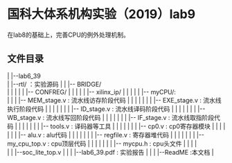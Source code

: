 # 国科大体系机构实验（2019）lab9

在lab8的基础上，完善CPU的例外处理机制。

## 文件目录
|
|--lab6_39  
|   |--rtl/	：实验源码
|   |   |-- BRIDGE/    
|   |   |
|   |   |-- CONFREG/ 
|   |   |
|   |   |-- xilinx_ip/
|   |   |
|   |   |-- myCPU/:     
|   |   |   |-- MEM_stage.v    : 流水线访存阶段代码
|   |   |   | 
|   |   |   |-- EXE_stage.v       : 流水线执行阶段代码
|   |   |   | 
|   |   |   |-- ID_stage.v         : 流水线译码阶段代码
|   |   |   | 
|   |   |   |-- WB_stage.v       : 流水线写回阶段代码 
|   |   |   | 
|   |   |   |-- IF_stage.v          : 流水线取指阶段代码
|   |   |   |
|   |   |   |-- tools.v               : 译码器等工具 
|   |   |   |
|   |   |   |-- cp0.v               : cp0寄存器模块 
|   |   |   | 
|   |   |   |-- alu.v                  : alu代码
|   |   |   | 
|   |   |   |-- regfile.v             : 寄存器堆代码
|   |   |   | 
|   |   |   |-- my_cpu_top.v    : cpu顶层代码 
|   |   |   | 
|   |   |   |-- mycpu.h            : cpu头文件
|   |   |   |  
|   |   |--soc_lite_top.v
|   |
|   |--lab6_39.pdf :	实验报告
|   |
|   |--ReadME	:本文档
|